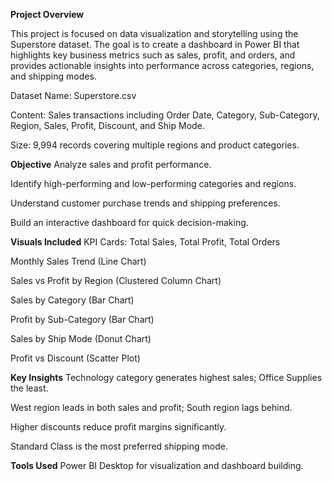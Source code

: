 **Project Overview**

This project is focused on data visualization and storytelling using the Superstore dataset. The goal is to create a dashboard in Power BI that highlights key business metrics such as sales, profit, and orders, and provides actionable insights into performance across categories, regions, and shipping modes.

Dataset
Name: Superstore.csv

Content: Sales transactions including Order Date, Category, Sub-Category, Region, Sales, Profit, Discount, and Ship Mode.

Size: 9,994 records covering multiple regions and product categories.

**Objective**
Analyze sales and profit performance.

Identify high-performing and low-performing categories and regions.

Understand customer purchase trends and shipping preferences.

Build an interactive dashboard for quick decision-making.

**Visuals Included**
KPI Cards: Total Sales, Total Profit, Total Orders

Monthly Sales Trend (Line Chart)

Sales vs Profit by Region (Clustered Column Chart)

Sales by Category (Bar Chart)

Profit by Sub-Category (Bar Chart)

Sales by Ship Mode (Donut Chart)

Profit vs Discount (Scatter Plot)

**Key Insights**
Technology category generates highest sales; Office Supplies the least.

West region leads in both sales and profit; South region lags behind.

Higher discounts reduce profit margins significantly.

Standard Class is the most preferred shipping mode.

**Tools Used**
Power BI Desktop for visualization and dashboard building.
